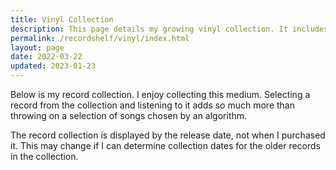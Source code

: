 ```yaml
---
title: Vinyl Collection
description: This page details my growing vinyl collection. It includes photos of the cover, sleeves and the vinyl itself, along with commentary on my thoughts on the packaging and the music itself.
permalink: /recordshelf/vinyl/index.html
layout: page
date: 2022-03-22
updated: 2023-01-23
---
```


Below is my record collection. I enjoy collecting this medium. Selecting a record from the collection and listening to it adds so much more than throwing on a selection of songs chosen by an algorithm.

The record collection is displayed by the release date, not when I purchased it. This may change if I can determine collection dates for the older records in the collection.

<!-- {% for vinyls in collections.vinyl %} 
<div class="vinyl-grid">
<div class="vinyl-grid__image">
<img src="{{ vinyls.data.albumart }}" alt="The album cover for {{ vinyls.data.artist }} {{ vinyls.data.albumtitle }}">
</div>
<div class="vinyl-grid__feature">
<table>
<tbody>
  <tr>
    <td>Artist</td>
    <td>{{ vinyls.data.artist }}</td>
  </tr>
    <tr>
    <td>Title</td>
    <td>{{ vinyls.data.albumtitle }}</td>
  </tr>
  <tr>
    <td>Label</td>
    <td>{{ vinyls.data.label }}</td>
  </tr>
  <tr>
    <td>Format</td>
    <td>{{ vinyls.data.format }}</td>
  </tr>
  <tr>
    <td>Released</td>
    <td>{{ vinyls.data.releasedate }}</td>
  </tr>
  <tr>
    <td>Genre</td>
    <td>{{ vinyls.data.genre }}</td>
  </tr>
  <tr>
    <td colspan="2">{{ vinyls.templateContent | safe }}</td>
  </tr>
</tbody>
</table>
</div>
</div>
{% endfor %} -->